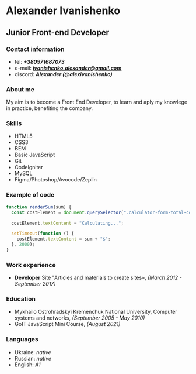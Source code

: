 # Alexander Ivanishenko

## Junior Front-end Developer

### Contact information

- tel: _**+380971687073**_
- e-mail: _**ivanishenko.alexander@gmail.com**_
- discord: _**Alexander (@alexivanishenko)**_

### About me

My aim is to become a Front End Developer, to learn and aply my knowlege in practice, benefiting the company.

### Skills

- HTML5
- CSS3
- BEM
- Basic JavaScript
- Git
- CodeIgniter
- MySQL
- Figma/Photoshop/Avocode/Zeplin

### Example of code

```javascript
function renderSum(sum) {
  const costElement = document.querySelector(".calculator-form-total-cost");

  costElement.textContent = "Calculating...";

  setTimeout(function () {
    costElement.textContent = sum + "$";
  }, 2000);
}
```

### Work experience

- **Developer** Site "Articles and materials to create sites», _(March 2012 - September 2017)_

### Education

- Mykhailo Ostrohradskyi Kremenchuk National University, Computer systems and networks, _(September 2005 - May 2010)_
- GoIT JavaScript Mini Course, _(August 2021)_

### Languages

- Ukraine: _native_
- Russian: _native_
- English: _A1_
